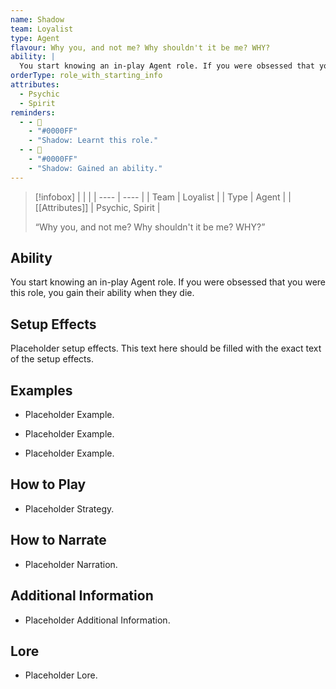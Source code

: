 ```yaml
---
name: Shadow
team: Loyalist
type: Agent
flavour: Why you, and not me? Why shouldn't it be me? WHY?
ability: |
  You start knowing an in-play Agent role. If you were obsessed that you were this role, you gain their ability when they die.
orderType: role_with_starting_info
attributes:
  - Psychic
  - Spirit
reminders:
  - - 👤
    - "#0000FF"
    - "Shadow: Learnt this role."
  - - 👤
    - "#0000FF"
    - "Shadow: Gained an ability."
---
```

> [!infobox]
> |  |  |
> | ---- | ---- |
> | Team | Loyalist |
> | Type | Agent |
> | [[Attributes]] | Psychic, Spirit |
> 
>  “Why you, and not me? Why shouldn't it be me? WHY?”

## Ability
You start knowing an in-play Agent role. If you were obsessed that you were this role, you gain their ability when they die.

## Setup Effects
Placeholder setup effects. This text here should be filled with the exact text of the setup effects.

## Examples
- Placeholder Example.

- Placeholder Example.

- Placeholder Example.

## How to Play
- Placeholder Strategy.

## How to Narrate
- Placeholder Narration.

## Additional Information
- Placeholder Additional Information.

## Lore
- Placeholder Lore.